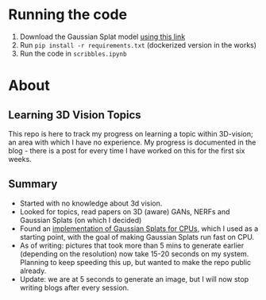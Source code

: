 # Running the code
1. Download the Gaussian Splat model [using this link](https://media.reshot.ai/models/plush_sledge/output.zip)
2. Run `pip install -r requirements.txt` (dockerized version in the works)
3. Run the code in `scribbles.ipynb`

# About
## Learning 3D Vision Topics
This repo is here to track my progress on learning a topic within 3D-vision; an area with which I have no experience. 
My progress is documented in the blog - there is a post for every time I have worked on this for the first six weeks.

## Summary
- Started with no knowledge about 3d vision.
- Looked for topics, read papers on 3D (aware) GANs, NERFs and Gaussian Splats (on which I decided)
- Found an [implementation of Gaussian Splats for CPUs](https://github.com/thomasantony/splat/blob/master/notes/00_Gaussian_Projection.ipynb), which I used as a starting point, with the goal of making Gaussian Splats run fast on CPU.
- As of writing: pictures that took more than 5 mins to generate earlier (depending on the resolution) now take 15-20 seconds on my system.
Planning to keep speeding this up, but wanted to make the repo public already.
- Update: we are at 5 seconds to generate an image, but I will now stop writing blogs after every session. 
